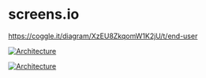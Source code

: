 # screens.io

https://coggle.it/diagram/XzEU8ZkqomW1K2jU/t/end-user


[![Architecture](https://img.shields.io/endpoint?url=https%3A%2F%2Farchareports.s3.amazonaws.com%2Freports%2Faa53099c33c0e790d857a9fb074f4fd7.badge.json)](https://arc.patico.pro/report/aa53099c33c0e790d857a9fb074f4fd7)

[![Architecture](https://img.shields.io/endpoint?url=https%3A%2F%2Farchareports.s3.amazonaws.com%2Freports%2F8c0f138fe12a10447d828e4e7e251854.badge.json)](https://arc.patico.pro/report/8c0f138fe12a10447d828e4e7e251854)
